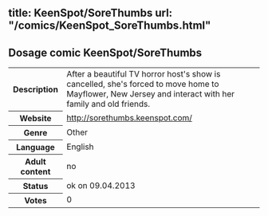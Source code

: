 title: KeenSpot/SoreThumbs
url: "/comics/KeenSpot_SoreThumbs.html"
---
Dosage comic KeenSpot/SoreThumbs
-----------------------------------------

<table class="comicinfo">
<tr>
<th>Description</th><td>After a beautiful TV horror host's show is cancelled, she's forced to move home to Mayflower, New Jersey and interact with her family and old friends.</td>
</tr>
<tr>
<th>Website</th><td><a href="http://sorethumbs.keenspot.com/">http://sorethumbs.keenspot.com/</a></td>
</tr>
<tr>
<th>Genre</th><td>Other</td>
</tr>
<tr>
<th>Language</th><td>English</td>
</tr>
<tr>
<th>Adult content</th><td>no</td>
</tr>
<tr>
<th>Status</th><td>ok on 09.04.2013</td>
</tr>
<tr>
<th>Votes</th><td>0</div></td>
</tr>
</table>
